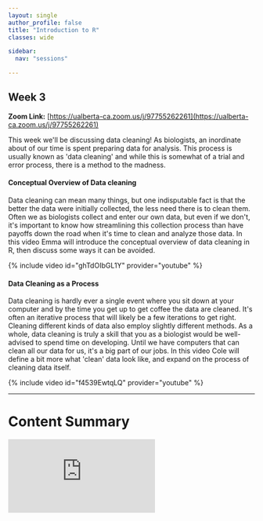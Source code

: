 ```yaml
---
layout: single
author_profile: false
title: "Introduction to R"
classes: wide

sidebar:
  nav: "sessions"

---
```


## Week 3

**Zoom Link:** [https://ualberta-ca.zoom.us/j/97755262261](https://ualberta-ca.zoom.us/j/97755262261)

This week we'll be discussing data cleaning! As biologists, an inordinate about of our time is spent preparing data for analysis. This process is usually known as 'data cleaning' and while this is somewhat of a trial and error process, there is a method to the madness.

#### Conceptual Overview of Data cleaning

Data cleaning can mean many things, but one indisputable fact is that the better the data were initially collected, the less need there is to clean them. Often we as biologists collect and enter our own data, but even if we don't, it's important to know how streamlining this collection process than have payoffs down the road when it's time to clean and analyze those data. In this video Emma will introduce the conceptual overview of data cleaning in R, then discuss some ways it can be avoided.

{% include video id="ghTdOIbGL1Y" provider="youtube" %}

#### Data Cleaning as a Process

Data cleaning is hardly ever a single event where you sit down at your computer and by the time you get up to get coffee the data are cleaned. It's often an iterative process that will likely be a few iterations to get right. Cleaning different kinds of data also employ slightly different methods. As a whole, data cleaning is truly a skill that you as a biologist would be well-advised to spend time on developing. Until we have computers that can clean all our data for us, it's a big part of our jobs. In this video Cole will define a bit more what 'clean' data look like, and expand on the process of cleaning data itself.

{% include video id="f4539EwtqLQ" provider="youtube" %}

--------------------------------------------------------------------------
# Content Summary

<embed src="https://colebrookson.github.io/r-for-biology/sessions/week3_pdf.pdf" type="application/pdf" />
